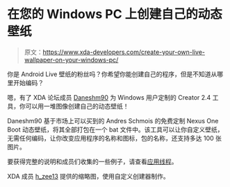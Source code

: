 # 在您的 Windows PC 上创建自己的动态壁纸

> 原文：<https://www.xda-developers.com/create-your-own-live-wallpaper-on-your-windows-pc/>

你是 Android Live 壁纸的粉丝吗？你希望你能创建自己的程序，但是不知道从哪里开始编码？

嗯，有了 XDA 论坛成员 [Daneshm90](http://forum.xda-developers.com/member.php?u=1807388) 为 Windows 用户定制的 Creator 2.4 工具，你可以用一堆图像创建自己的动态壁纸！

Daneshm90 基于市场上可以买到的 Andres Schmois 的免费定制 Nexus One Boot 动态壁纸，将其全部打包在一个 bat 文件中。该工具可以让你自定义壁纸，无需任何编码，让你改变应用程序的名称和图标，包的名称，还支持多达 100 张图片。

要获得完整的说明和成员们收集的一些例子，请查看[应用线程](http://forum.xda-developers.com/showthread.php?t=739512)。

XDA 成员 [h_zee13](http://forum.xda-developers.com/member.php?u=2253629) 提供的缩略图，使用自定义创建器制作。